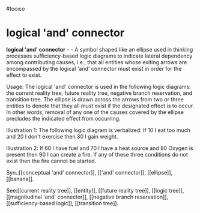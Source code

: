 #tocico

# logical 'and' connector

<b>logical 'and' connector</b> - - A symbol shaped like an ellipse used in thinking processes sufficiency-based logic diagrams to indicate lateral dependency among contributing causes, i.e., that all entities whose exiting arrows are encompassed by the logical 'and' connector must exist in order for the effect to exist. 


Usage: The logical 'and' connector is used in the following logic diagrams: the current reality tree, future reality tree, negative branch reservation, and transition tree.  The ellipse is drawn across the arrows from two or three entities to denote that they all must exist if the designated effect is to occur.  In other words, removal of any one of the causes covered by the ellipse precludes the indicated effect from occurring. 

Illustration 1: The following logic diagram is verbalized: If 10 I eat too much and 20 I don't exercise then 30 I gain weight. 
 

Illustration 2: If 60 I have fuel and 70 I have a heat source and 80 Oxygen is present then 90 I can create a fire. If any of these three conditions do not exist then the fire cannot be started. 
 

Syn.:[[conceptual 'and' connector]], [['and' connector]], [[ellipse]], [[banana]].



See:[[current reality tree]], [[entity]], [[future reality tree]], [[logic tree]], [[magnitudinal 'and' connector]], [[negative branch reservation]], [[sufficiency-based logic]], [[transition tree]].
